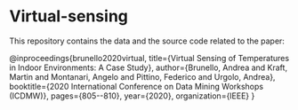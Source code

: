 # Virtual-sensing

This repository contains the data and the source code related to the paper:

@inproceedings{brunello2020virtual,
  title={Virtual Sensing of Temperatures in Indoor Environments: A Case Study},
  author={Brunello, Andrea and Kraft, Martin and Montanari, Angelo and Pittino, Federico and Urgolo, Andrea},
  booktitle={2020 International Conference on Data Mining Workshops (ICDMW)},
  pages={805--810},
  year={2020},
  organization={IEEE}
}
